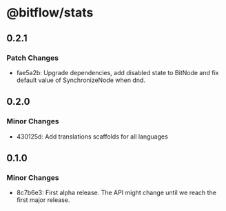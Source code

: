# @bitflow/stats

## 0.2.1

### Patch Changes

- fae5a2b: Upgrade dependencies, add disabled state to BitNode and fix default value of SynchronizeNode when dnd.

## 0.2.0

### Minor Changes

- 430125d: Add translations scaffolds for all languages

## 0.1.0

### Minor Changes

- 8c7b6e3: First alpha release. The API might change until we reach the first major release.
